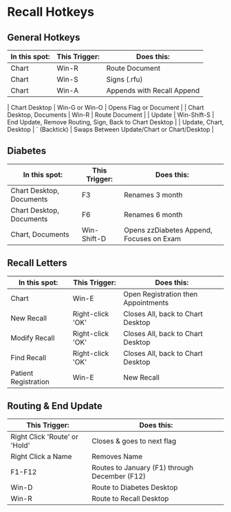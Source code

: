 # Recall Hotkeys

## General Hotkeys

| In this spot: | This Trigger: | Does this:                 |
| ------------- | ------------- | -------------------------- |
| Chart         | Win-R         | Route Document             |
| Chart         | Win-S         | Signs (.rfu)               |
| Chart         | Win-A         | Appends with Recall Append |

| Chart Desktop            | Win-G or Win-O | Opens Flag or Document                                  |
| Chart Desktop, Documents | Win-R          | Route Document                                          |
| Update                   | Win-Shift-S    | End Update, Remove Routing, Sign, Back to Chart Desktop |
| Update, Chart, Desktop   | ` (Backtick)   | Swaps Between Update/Chart or Chart/Desktop             |

## Diabetes

| In this spot:            | This Trigger: | Does this:                               |
| ------------------------ | ------------- | ---------------------------------------- |
| Chart Desktop, Documents | F3            | Renames 3 month                          |
| Chart Desktop, Documents | F6            | Renames 6 month                          |
| Chart, Documents         | Win-Shift-D   | Opens zzDiabetes Append, Focuses on Exam |


## Recall  Letters

| In this spot:        | This Trigger:    | Does this:                          |
| -------------------- | ---------------- | ----------------------------------- |
| Chart                | Win-E            | Open Registration then Appointments |
| New Recall           | Right-click 'OK' | Closes All, back to Chart Desktop   |
| Modify Recall        | Right-click 'OK' | Closes All, back to Chart Desktop   |
| Find Recall          | Right-click 'OK' | Closes All, back to Chart Desktop   |
| Patient Registration | Win-E            | New Recall                          |

## Routing & End Update

| This Trigger:                 | Does this:                                    |
| ----------------------------- | --------------------------------------------- |
| Right Click 'Route' or 'Hold' | Closes & goes to next flag                    |
| Right Click a Name            | Removes Name                                  |
| F1-F12                        | Routes to January (F1) through December (F12) |
| Win-D                         | Route to Diabetes Desktop                     |
| Win-R                         | Route to Recall Desktop                       |